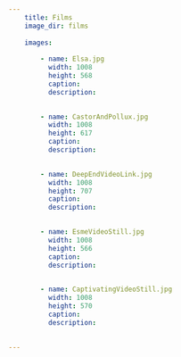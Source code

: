 ```yaml
---
    title: Films
    image_dir: films
    
    images:
        
        - name: Elsa.jpg
          width: 1008
          height: 568
          caption:
          description:

        
        - name: CastorAndPollux.jpg
          width: 1008
          height: 617
          caption:
          description:

        
        - name: DeepEndVideoLink.jpg
          width: 1008
          height: 707
          caption:
          description:

        
        - name: EsmeVideoStill.jpg
          width: 1008
          height: 566
          caption:
          description:

        
        - name: CaptivatingVideoStill.jpg
          width: 1008
          height: 570
          caption:
          description:

        
---
```

    
